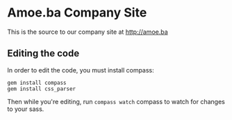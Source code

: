 Amoe.ba Company Site
================================

This is the source to our company site at http://amoe.ba

Editing the code
-------------------------

In order to edit the code, you must install compass:

```
gem install compass
gem install css_parser
```

Then while you're editing, run `compass watch` compass to watch for changes to your sass.
